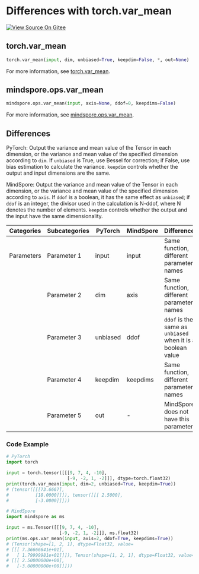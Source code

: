 # Differences with torch.var_mean

[![View Source On Gitee](https://mindspore-website.obs.cn-north-4.myhuaweicloud.com/website-images/r2.4.1/resource/_static/logo_source_en.svg)](https://gitee.com/mindspore/docs/blob/r2.4.1/docs/mindspore/source_en/note/api_mapping/pytorch_diff/var_mean.md)

## torch.var_mean

```python
torch.var_mean(input, dim, unbiased=True, keepdim=False, *, out=None)
```

For more information, see [torch.var_mean](https://pytorch.org/docs/1.8.1/generated/torch.var_mean.html).

## mindspore.ops.var_mean

```python
mindspore.ops.var_mean(input, axis=None, ddof=0, keepdims=False)
```

For more information, see [mindspore.ops.var_mean](https://www.mindspore.cn/docs/en/r2.4.1/api_python/ops/mindspore.ops.var_mean.html).

## Differences

PyTorch: Output the variance and mean value of the Tensor in each dimension, or the variance and mean value of the specified dimension according to `dim`. If `unbiased` is True, use Bessel for correction; if False, use bias estimation to calculate the variance. `keepdim` controls whether the output and input dimensions are the same.

MindSpore: Output the variance and mean value of the Tensor in each dimension, or the variance and mean value of the specified dimension according to `axis`. If `ddof` is a boolean, it has the same effect as `unbiased`; if `ddof` is an integer, the divisor used in the calculation is N-ddof, where N denotes the number of elements. `keepdim` controls whether the output and the input have the same dimensionality.

| Categories | Subcategories | PyTorch | MindSpore | Differences  |
| --- |---------------|---------| --- |-------------|
| Parameters       | Parameter 1       | input         | input          | Same function, different parameter names |
|            | Parameter 2       | dim          | axis |  Same function, different parameter names  |
|            | Parameter 3       | unbiased          | ddof | `ddof` is the same as `unbiased` when it is a boolean value |
|            | Parameter 4       | keepdim      | keepdims | Same function, different parameter names |
|            | Parameter 5       | out       | - |  MindSpore does not have this parameter  |

### Code Example

```python
# PyTorch
import torch

input = torch.tensor([[[9, 7, 4, -10],
                       [-9, -2, 1, -2]]], dtype=torch.float32)
print(torch.var_mean(input, dim=2, unbiased=True, keepdim=True))
# (tensor([[[73.6667],
#          [18.0000]]]), tensor([[[ 2.5000],
#          [-3.0000]]]))

# MindSpore
import mindspore as ms

input = ms.Tensor([[[9, 7, 4, -10],
                    [-9, -2, 1, -2]]], ms.float32)
print(ms.ops.var_mean(input, axis=2, ddof=True, keepdims=True))
# (Tensor(shape=[1, 2, 1], dtype=Float32, value=
# [[[ 7.36666641e+01],
#   [ 1.79999981e+01]]]), Tensor(shape=[1, 2, 1], dtype=Float32, value=
# [[[ 2.50000000e+00],
#   [-3.00000000e+00]]]))
```
